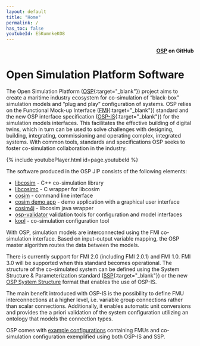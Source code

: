 ```yaml
---
layout: default
title: "Home"
permalink: /
has_toc: false
youtubeId: E5KumnkeKO8
---
```


<div style="text-align: right">
    <b>
        <a href="https://github.com/open-simulation-platform">OSP</a> on GitHub
    </b>
</div>

# Open Simulation Platform Software
The Open Simulation Platform ([OSP](https://open-simulation-platform.com){:target="_blank"}) 
project aims to create a maritime industry ecosystem for co-simulation of “black-box” simulation models and “plug and play” configuration of systems. 
OSP relies on the Functional Mock-up Interface ([FMI](https://fmi-standard.org/){:target="_blank"}) 
standard and the new OSP interface specification ([OSP-IS](https://open-simulation-platform.com/specification/){:target="_blank"}) 
for the simulation models interfaces. This facilitates the effective building of digital twins, which in 
turn can be used to solve challenges with designing, building, integrating, commissioning and operating complex, 
integrated systems. With common tools, standards and specifications OSP seeks to foster co-simulation 
collaboration in the industry.

{% include youtubePlayer.html id=page.youtubeId %}


The software produced in the OSP JIP consists of the following elements:
- [libcosim](./libcosim) - C++ co-simulation library
- [libcosimc](./libcosim) - C wrapper for libcosim
- [cosim](./cosim) - command line interface
- [cosim demo app](./cosim-demo-app/cosim-demo-app) - demo application with a graphical user interface
- [cosim4j](./cosim4j) - libcosim java wrapper
- [osp-validator](./osp-validator) validation tools for configuration and model interfaces
- [kopl](./kopl) - co-simulation configuration tool


With OSP, simulation models are interconnected using the FMI co-simulation interface. Based on input-output variable 
mapping, the OSP master algorithm routes the data between the models. 

There is currently support for FMI 2.0 (including FMI 2.0.1) and FMI 1.0. FMI 3.0 will be supported when this standard 
becomes operational. The structure of the co-simulated system can be defined using the System Structure & Parameterization 
standard ([SSP](https://ssp-standard.org/){:target="_blank"}) 
or the new [OSP System Structure](/libcosim/configuration) format that enables the use of OSP-IS. 

The main benefit introduced with OSP-IS is the possibility to define FMU interconnections at a higher level, i.e. variable 
group connections rather than scalar connections. Additionally, it enables automatic unit conversions and provides the a 
priori validation of the system configuration utilizing an ontology that models the connection types. 

OSP comes with [example configurations](/demo-cases) containing FMUs and co-simulation configuration exemplified using both OSP-IS and 
SSP.
